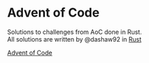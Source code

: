 # Advent of Code  
Solutions to challenges from AoC done in Rust.  
All solutions are written by @dashaw92 in [Rust](https://github.com/rust-lang/rust/)

[Advent of Code](https://adventofcode.com/)